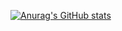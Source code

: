 [![Anurag's GitHub stats](https://github-readme-stats.vercel.app/api?username=vugonz)](https://github.com/vugonz/github-readme-stats)